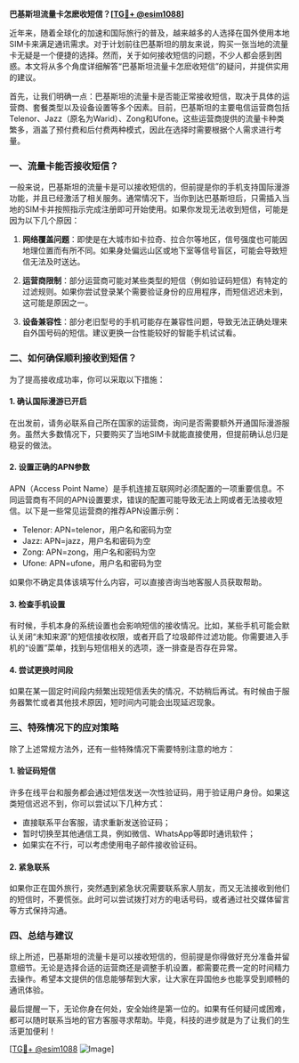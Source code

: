 **巴基斯坦流量卡怎麽收短信？[[TG💪+ @esim1088](https://t.me/s/esim1088)]**

近年来，随着全球化的加速和国际旅行的普及，越来越多的人选择在国外使用本地SIM卡来满足通讯需求。对于计划前往巴基斯坦的朋友来说，购买一张当地的流量卡无疑是一个便捷的选择。然而，关于如何接收短信的问题，不少人都会感到困惑。本文将从多个角度详细解答“巴基斯坦流量卡怎麽收短信”的疑问，并提供实用的建议。

首先，让我们明确一点：巴基斯坦的流量卡是否能正常接收短信，取决于具体的运营商、套餐类型以及设备设置等多个因素。目前，巴基斯坦的主要电信运营商包括Telenor、Jazz（原名为Warid）、Zong和Ufone。这些运营商提供的流量卡种类繁多，涵盖了预付费和后付费两种模式，因此在选择时需要根据个人需求进行考量。

### **一、流量卡能否接收短信？**

一般来说，巴基斯坦的流量卡是可以接收短信的，但前提是你的手机支持国际漫游功能，并且已经激活了相关服务。通常情况下，当你到达巴基斯坦后，只需插入当地的SIM卡并按照指示完成注册即可开始使用。如果你发现无法收到短信，可能是因为以下几个原因：

1. **网络覆盖问题**：即使是在大城市如卡拉奇、拉合尔等地区，信号强度也可能因地理位置而有所不同。如果身处偏远山区或地下室等信号盲区，可能会导致短信无法及时送达。
   
2. **运营商限制**：部分运营商可能对某些类型的短信（例如验证码短信）有特定的过滤规则。如果你尝试登录某个需要验证身份的应用程序，而短信迟迟未到，这可能是原因之一。

3. **设备兼容性**：部分老旧型号的手机可能存在兼容性问题，导致无法正确处理来自外国号码的短信。建议更换一台性能较好的智能手机试试看。

### **二、如何确保顺利接收到短信？**

为了提高接收成功率，你可以采取以下措施：

#### **1. 确认国际漫游已开启**
在出发前，请务必联系自己所在国家的运营商，询问是否需要额外开通国际漫游服务。虽然大多数情况下，只要购买了当地SIM卡就能直接使用，但提前确认总归是稳妥的做法。

#### **2. 设置正确的APN参数**
APN（Access Point Name）是手机连接互联网时必须配置的一项重要信息。不同运营商有不同的APN设置要求，错误的配置可能导致无法上网或者无法接收短信。以下是一些常见运营商的推荐APN设置示例：

- Telenor: APN=telenor，用户名和密码为空
- Jazz: APN=jazz，用户名和密码为空
- Zong: APN=zong，用户名和密码为空
- Ufone: APN=ufone，用户名和密码为空

如果你不确定具体该填写什么内容，可以直接咨询当地客服人员获取帮助。

#### **3. 检查手机设置**
有时候，手机本身的系统设置也会影响短信的接收情况。比如，某些手机可能会默认关闭“未知来源”的短信接收权限，或者开启了垃圾邮件过滤功能。你需要进入手机的“设置”菜单，找到与短信相关的选项，逐一排查是否存在异常。

#### **4. 尝试更换时间段**
如果在某一固定时间段内频繁出现短信丢失的情况，不妨稍后再试。有时候由于服务器繁忙或者其他技术原因，短时间内可能会出现延迟现象。

### **三、特殊情况下的应对策略**

除了上述常规方法外，还有一些特殊情况下需要特别注意的地方：

#### **1. 验证码短信**
许多在线平台和服务都会通过短信发送一次性验证码，用于验证用户身份。如果这类短信迟迟不到，你可以尝试以下几种方式：
   - 直接联系平台客服，请求重新发送验证码；
   - 暂时切换至其他通信工具，例如微信、WhatsApp等即时通讯软件；
   - 如果实在不行，可以考虑使用电子邮件接收验证码。

#### **2. 紧急联系**
如果你正在国外旅行，突然遇到紧急状况需要联系家人朋友，而又无法接收到他们的短信时，不要慌张。此时可以尝试拨打对方的电话号码，或者通过社交媒体留言等方式保持沟通。

### **四、总结与建议**

综上所述，巴基斯坦的流量卡是可以接收短信的，但前提是你得做好充分准备并留意细节。无论是选择合适的运营商还是调整手机设置，都需要花费一定的时间精力去操作。希望本文提供的信息能够帮到大家，让大家在异国他乡也能享受到顺畅的通讯体验。

最后提醒一下，无论你身在何处，安全始终是第一位的。如果有任何疑问或困难，都可以随时联系当地的官方客服寻求帮助。毕竟，科技的进步就是为了让我们的生活更加便利！

[[TG💪+ @esim1088](https://t.me/s/esim1088) ![Image](https://i.postimg.cc/4NQfJmqS/Snipaste-2025-05-13-00-14-12.png)]
